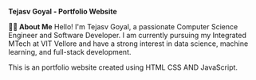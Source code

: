 **Tejasv Goyal - Portfolio Website**

**👨‍💻 About Me**
Hello! I'm Tejasv Goyal, a passionate Computer Science Engineer and Software Developer. I am currently pursuing my Integrated MTech at VIT Vellore and have a strong interest in data science, machine learning, and full-stack development.

This is an portfolio website created using HTML CSS AND JavaScript.
